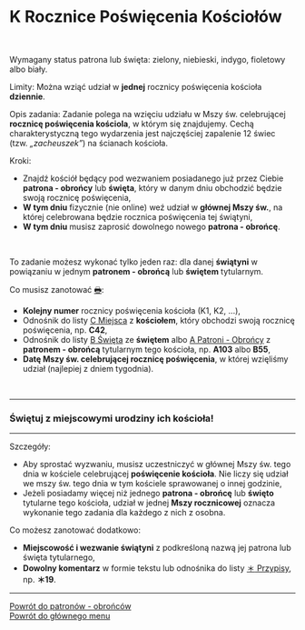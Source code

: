 # <span class="status status-list"><span class="status status-list">K</span> Rocznice Poświęcenia Kościołów</span>
<br />

<span class="status status-title">Wymagany status patrona lub święta:</span> <span class="status status-green">zielony</span>, <span class="status status-blue">niebieski</span>, <span class="status status-indigo">indygo</span>, <span class="status status-violet">fioletowy</span> albo <span class="status status-white">biały</span>.
<br />

<span class="status status-title">Limity:</span> Można wziąć udział w **jednej** rocznicy poświęcenia kościoła **dziennie**.
<br />

<span class="status status-title">Opis zadania:</span> Zadanie polega na wzięciu udziału w Mszy św. celebrującej **rocznicę poświęcenia kościola**, w którym się znajdujemy. Cechą charakterystyczną tego wydarzenia jest najczęściej zapalenie 12 świec (tzw. _„zacheuszek”_) na ścianach kościoła.
<br />

<span class="status status-title">Kroki:</span>
- Znajdź kościół będący pod wezwaniem posiadanego już przez Ciebie **patrona - obrońcy** lub **święta**, który w danym dniu obchodzić będzie swoją rocznicę poświęcenia,
- **W tym dniu** fizycznie (nie online) weź udział w **głównej Mszy św.**, na której celebrowana będzie rocznica poświęcenia tej świątyni,
- **W tym dniu** musisz zaprosić dowolnego nowego **patrona - obrońcę**.

<br />

<span class="status status-title">To zadanie możesz wykonać tylko jeden raz:</span> dla danej **świątyni** w powiązaniu w jednym **patronem - obrońcą** lub **świętem** tytularnym.
<br />

<span class="status status-title">Co musisz zanotować [🖶](wszystkie_materialy_do_pobrania.md#rocznice-poswiecenia-kosciolow):</span>
- **Kolejny numer** rocznicy poświęcenia kościoła (K1, K2, ...),
- Odnośnik do listy [<span class="status status-list"><span class="status status-list">C</span> Miejsca</span>](miejsca.md) z **kościołem**, który obchodzi swoją rocznicę poświęcenia, np. **C42**,
- Odnośnik do listy [<span class="status status-list"><span class="status status-white">B</span> Święta</span>](swieta.md) ze **świętem** albo [<span class="status status-list"><span class="status status-blue">A</span> Patroni - Obrońcy</span>](patroni_obroncy.md) z **patronem - obrońcą** tytularnym tego kościoła, np. **A103** albo **B55**,
- **Datę Mszy św. celebrującej rocznicę poświęcenia**, w której wzięliśmy udział (najlepiej z dniem tygodnia).
<br />

---
### <div class="colored centered">Świętuj z miejscowymi urodziny ich kościoła!</div>

---
<span class="status status-title">Szczegóły:</span>
- Aby sprostać wyzwaniu, musisz uczestniczyć w głównej Mszy św. tego dnia w kościele celebrującej **poświęcenie kościoła**. Nie liczy się udział we mszy św. tego dnia w tym kościele sprawowanej o innej godzinie,
- Jeżeli posiadamy więcej niż jednego **patrona - obrońcę** lub **święto** tytularne tego kościoła, udział w jednej **Mszy rocznicowej** oznacza wykonanie tego zadania dla każdego z nich z osobna.

<span class="status status-title">Co możesz zanotować dodatkowo:</span>
- **Miejscowość i wezwanie świątyni** z podkreśloną nazwą jej patrona lub święta tytularnego,
- **Dowolny komentarz** w formie tekstu lub odnośnika do listy [<span class="status status-list"><span class="status status-list">＊</span> Przypisy</span>](przypisy.md), np. **＊19**.

---
[Powrót do patronów - obrońców](patroni_obroncy.md)  
[Powrót do głównego menu](index.md)
